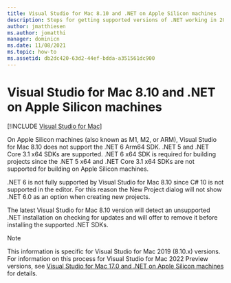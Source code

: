 ```yaml
---
title: Visual Studio for Mac 8.10 and .NET on Apple Silicon machines
description: Steps for getting supported versions of .NET working in 2019 on Apple Silicon machines.
author: jmatthiesen
ms.author: jomatthi
manager: dominicn
ms.date: 11/08/2021
ms.topic: how-to
ms.assetid: db2dc420-63d2-44ef-bdda-a351561dc900
---
```

# Visual Studio for Mac 8.10 and .NET on Apple Silicon machines

 [!INCLUDE [Visual Studio for Mac](~/includes/applies-to-version/vs-mac-only.md)]

On Apple Silicon machines (also known as M1, M2, or ARM), Visual Studio for Mac 8.10 does not support the .NET 6 Arm64 SDK. .NET 5 and .NET Core 3.1 x64 SDKs are supported. .NET 6 x64 SDK is required for building projects since the .NET 5 x64 and .NET Core 3.1 x64 SDKs are not supported for building on Apple Silicon machines.

.NET 6 is not fully supported by Visual Studio for Mac 8.10 since C# 10 is not supported in the editor. For this reason the New Project dialog will not show .NET 6.0 as an option when creating new projects.

The latest Visual Studio for Mac 8.10 version will detect an unsupported .NET installation on checking for updates and will offer to remove it before installing the supported .NET SDKs.

> [!NOTE]
> This information is specific for Visual Studio for Mac 2019 (8.10.x) versions. For information on this process for Visual Studio for Mac 2022 Preview versions, see [Visual Studio for Mac 17.0 and .NET on Apple Silicon machines](/visualstudio/mac/uninstall-net-2022) for details.

